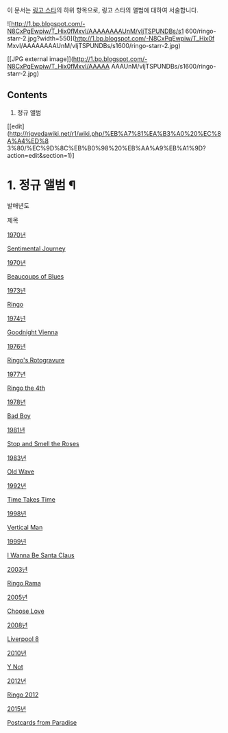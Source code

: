 이 문서는 [링고 스타](%EB%A7%81%EA%B3%A0%20%EC%8A%A4%ED%83%80.md)의 하위 항목으로, 링고 스타의
앨범에 대하여 서술합니다.

![http://1.bp.blogspot.com/-N8CxPqEwpiw/T_Hix0fMxvI/AAAAAAAAUnM/vljTSPUNDBs/s1
600/ringo-starr-2.jpg?width=550](http://1.bp.blogspot.com/-N8CxPqEwpiw/T_Hix0f
MxvI/AAAAAAAAUnM/vljTSPUNDBs/s1600/ringo-starr-2.jpg)

[[JPG external image]](http://1.bp.blogspot.com/-N8CxPqEwpiw/T_Hix0fMxvI/AAAAA
AAAUnM/vljTSPUNDBs/s1600/ringo-starr-2.jpg)

## Contents

    

1. 정규 앨범 

[[edit](http://rigvedawiki.net/r1/wiki.php/%EB%A7%81%EA%B3%A0%20%EC%8A%A4%ED%8
3%80/%EC%9D%8C%EB%B0%98%20%EB%AA%A9%EB%A1%9D?action=edit&section=1)]

# 1. 정규 앨범 ¶

발매년도

제목

[1970년](1970%EB%85%84.md)

[Sentimental Journey](Sentimental%20Journey.md)

[1970년](1970%EB%85%84.md)

[Beaucoups of Blues](Beaucoups%20of%20Blues.md)

[1973년](1973%EB%85%84.md)

[Ringo](Ringo.md)

[1974년](1974%EB%85%84.md)

[Goodnight Vienna](Goodnight%20Vienna.md)

[1976년](1976%EB%85%84.md)

[Ringo's Rotogravure](Ringo%27s%20Rotogravure.md)

[1977년](1977%EB%85%84.md)

[Ringo the 4th](Ringo%20the%204th.md)

[1978년](1978%EB%85%84.md)

[Bad Boy](Bad%20Boy.md)

[1981년](1981%EB%85%84.md)

[Stop and Smell the Roses](Stop%20and%20Smell%20the%20Roses.md)

[1983년](1983%EB%85%84.md)

[Old Wave](Old%20Wave.md)

[1992년](1992%EB%85%84.md)

[Time Takes Time](Time%20Takes%20Time.md)

[1998년](1998%EB%85%84.md)

[Vertical Man](Vertical%20Man.md)

[1999년](1999%EB%85%84.md)

[I Wanna Be Santa Claus](I%20Wanna%20Be%20Santa%20Claus.md)

[2003년](2003%EB%85%84.md)

[Ringo Rama](Ringo%20Rama.md)

[2005년](2005%EB%85%84.md)

[Choose Love](Choose%20Love.md)

[2008년](2008%EB%85%84.md)

[Liverpool 8](Liverpool%208.md)

[2010년](2010%EB%85%84.md)

[Y Not](Y%20Not.md)

[2012년](2012%EB%85%84.md)

[Ringo 2012](Ringo%202012.md)

[2015년](2015%EB%85%84.md)

[Postcards from Paradise](Postcards%20from%20Paradise.md)

